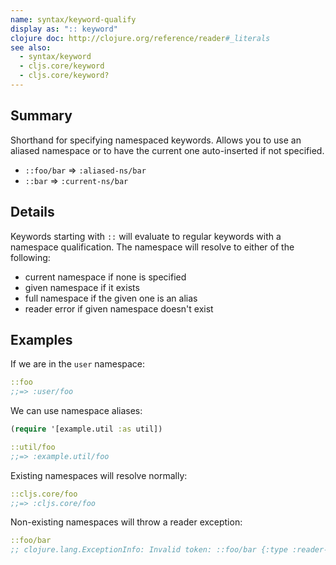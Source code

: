 ```yaml
---
name: syntax/keyword-qualify
display as: ":: keyword"
clojure doc: http://clojure.org/reference/reader#_literals
see also:
  - syntax/keyword
  - cljs.core/keyword
  - cljs.core/keyword?
---
```


## Summary

Shorthand for specifying namespaced keywords.  Allows you to use an aliased
namespace or to have the current one auto-inserted if not specified.

- `::foo/bar` => `:aliased-ns/bar`
- `::bar` => `:current-ns/bar`

## Details

Keywords starting with `::` will evaluate to regular keywords with a namespace qualification.
The namespace will resolve to either of the following:

- current namespace if none is specified
- given namespace if it exists
- full namespace if the given one is an alias
- reader error if given namespace doesn't exist

## Examples

If we are in the `user` namespace:

```clj
::foo
;;=> :user/foo
```

We can use namespace aliases:

```clj
(require '[example.util :as util])

::util/foo
;;=> :example.util/foo
```

Existing namespaces will resolve normally:

```clj
::cljs.core/foo
;;=> :cljs.core/foo
```

Non-existing namespaces will throw a reader exception:

```clj
::foo/bar
;; clojure.lang.ExceptionInfo: Invalid token: ::foo/bar {:type :reader-exception, ...
```
